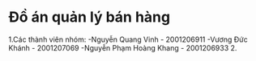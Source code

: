 # Đồ án quản lý bán hàng 
  1.Các thành viên nhóm:
    -Nguyễn Quang Vinh - 2001206911
    -Vương Đức Khánh - 2001207069
    -Nguyễn Phạm Hoàng Khang - 2001206933
  2.

